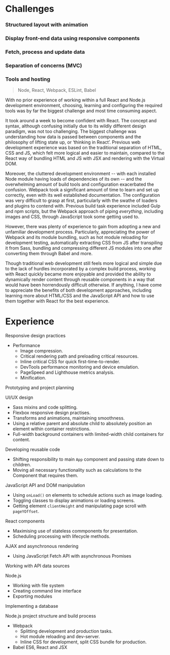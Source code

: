 Challenges
==========

### Structured layout with animation

### Display front-end data using responsive components

### Fetch, process and update data

### Separation of concerns (MVC)

### Tools and hosting

>Node, React, Webpack, ESLint, Babel

With no prior experience of working within a full React and Node.js development environment, choosing, learning and configuring the required tools was by far the biggest challenge and most time consuming aspect.

It took around a week to become confident with React. The concept and syntax, although confusing initially due to its wildly different design paradigm, was not too challenging. The biggest challenge was understanding how data is passed between components and the philosophy of lifting state up, or ‘thinking in React’. Previous web development experience was based on the traditional separation of HTML, CSS and JS, which felt more logical and easier to maintain, compared to the React way of bundling HTML and JS with JSX and rendering with the Virtual DOM.

Moreover, the cluttered development environment -- with each installed Node module having loads of dependencies of its own -- and the overwhelming amount of build tools and configuration exacerbated the confusion. Webpack took a significant amount of time to learn and set up correctly, even with its well established documentation. The configuration was very difficult to grasp at first, particularly with the swathe of loaders and plugins to contend with. Previous build task experience included Gulp and npm scripts, but the Webpack approach of piping *everything*, including images and CSS, through JavaScript took some getting used to.

However, there was plenty of experience to gain from adopting a new and unfamiliar development process. Particularly, appreciating the power of Webpack and its module bundling, such as hot module reloading for development testing, automatically extracting CSS from JS after transpiling it from Sass, bundling and compressing different JS modules into one after converting them through Babel and more.

Though traditional web development still feels more logical and simple due to the lack of hurdles incorporated by a complex build process, working with React quickly became more enjoyable and provided the ability to dynamically render content through reusable components in a way that would have been horrendously difficult otherwise. If anything, I have come to appreciate the benefits of both development approaches, including learning more about HTML/CSS and the JavaScript API and how to use them together with React for the best experience.


Experience
===========

Responsive design practices
  - Performance
    - Image compression.
    - Critical rendering path and preloading critical resources.
    - Inline critical CSS for quick first-time-to-render.
    - DevTools performance monitoring and device emulation.
    - PageSpeed and Lighthouse metrics analysis.
    - Minification.

Prototyping and project planning

UI/UX design
  - Sass mixins and code splitting.
  - Flexbox responsive design practises.
  - Transforms and animations, maintaining smoothness.
  - Using a relative parent and absolute child to absolutely position an element within container restrictions.
  - Full-width background containers with limited-width child containers for content.

Developing reusable code
  - Shifting responsibility to main `App` component and passing state down to children.
  - Moving all necessary functionality such as calculations to the Component that requires them.

JavaScript API and DOM manipulation
  - Using `onLoad()` on elements to schedule actions such as image loading.
  - Toggling classes to display animations or loading screens.
  - Getting element `clientHeight` and manipulating page scroll with `pageYOffset`.

React components
  - Maximising use of stateless commponents for presentation.
  - Scheduling processing with lifecycle methods.

AJAX and asynchronous rendering
  - Using JavaScript Fetch API with asynchronous Promises

Working with API data sources

Node.js
  - Working with file system
  - Creating command line interface
  - Exporting modules

Implementing a database

Node.js project structure and build process
  - Webpack
    - Splitting development and production tasks.
    - Hot module reloading and dev-server.
    - Inline CSS for development, split CSS bundle for production.
  - Babel ES6, React and JSX